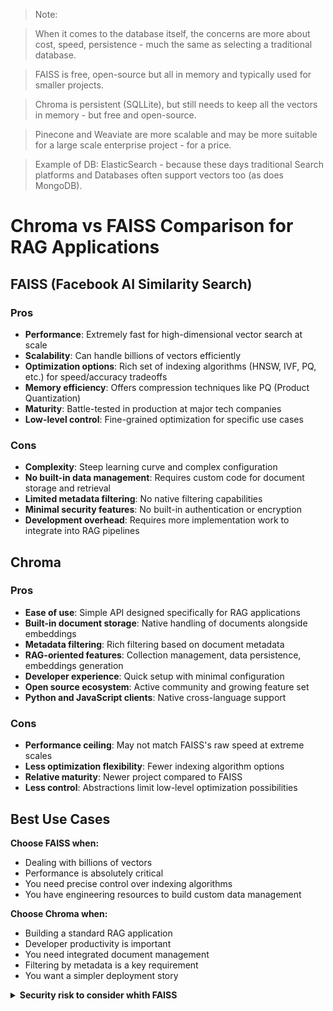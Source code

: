 



>Note:

>When it comes to the database itself, the concerns are more about cost, speed, persistence - much the same as selecting a traditional database.

>FAISS is free, open-source but all in memory and typically used for smaller projects.

>Chroma is persistent (SQLLite), but still needs to keep all the vectors in memory - but free and open-source.

>Pinecone and Weaviate are more scalable and may be more suitable for a large scale enterprise project - for a price.

>Example of DB: ElasticSearch - because these days traditional Search platforms and Databases often support vectors too (as does MongoDB).



# Chroma vs FAISS Comparison for RAG Applications

## FAISS (Facebook AI Similarity Search)

### Pros
- **Performance**: Extremely fast for high-dimensional vector search at scale
- **Scalability**: Can handle billions of vectors efficiently
- **Optimization options**: Rich set of indexing algorithms (HNSW, IVF, PQ, etc.) for speed/accuracy tradeoffs
- **Memory efficiency**: Offers compression techniques like PQ (Product Quantization)
- **Maturity**: Battle-tested in production at major tech companies
- **Low-level control**: Fine-grained optimization for specific use cases

### Cons
- **Complexity**: Steep learning curve and complex configuration
- **No built-in data management**: Requires custom code for document storage and retrieval
- **Limited metadata filtering**: No native filtering capabilities
- **Minimal security features**: No built-in authentication or encryption
- **Development overhead**: Requires more implementation work to integrate into RAG pipelines

## Chroma

### Pros
- **Ease of use**: Simple API designed specifically for RAG applications
- **Built-in document storage**: Native handling of documents alongside embeddings
- **Metadata filtering**: Rich filtering based on document metadata
- **RAG-oriented features**: Collection management, data persistence, embeddings generation
- **Developer experience**: Quick setup with minimal configuration
- **Open source ecosystem**: Active community and growing feature set
- **Python and JavaScript clients**: Native cross-language support

### Cons
- **Performance ceiling**: May not match FAISS's raw speed at extreme scales
- **Less optimization flexibility**: Fewer indexing algorithm options
- **Relative maturity**: Newer project compared to FAISS
- **Less control**: Abstractions limit low-level optimization possibilities

## Best Use Cases

**Choose FAISS when:**
- Dealing with billions of vectors
- Performance is absolutely critical
- You need precise control over indexing algorithms
- You have engineering resources to build custom data management

**Choose Chroma when:**
- Building a standard RAG application
- Developer productivity is important
- You need integrated document management
- Filtering by metadata is a key requirement
- You want a simpler deployment story


<details><summary><strong>Security risk to consider whith FAISS</strong></summary>
When using FAISS with sensitive data, there are several security risks to consider:

1. **No built-in encryption**: FAISS doesn't encrypt vector embeddings by default, meaning sensitive information encoded in vectors is stored in plaintext.

2. **Access control limitations**: FAISS has no native authentication or authorization mechanisms, leaving access control entirely up to your application.

3. **Memory vulnerability**: Since FAISS typically runs in-memory, sensitive data could be exposed through memory dumps or swap files if the host system is compromised.

4. **Embedding leakage**: Vector embeddings can sometimes be reversed to reveal aspects of the original data, especially with simpler embedding models.

5. **Index file exposure**: When FAISS indices are persisted to disk, they contain unencrypted vectors that could be accessed by anyone with file system access.

6. **Shared infrastructure risks**: In multi-tenant environments or cloud deployments, FAISS instances might inadvertently expose data across security boundaries.

7. **Query logging**: FAISS doesn't natively manage logs of queries, which could contain sensitive information.

8. **Inference attacks**: Sophisticated attackers might infer sensitive information by analyzing patterns in similarity search results.

9. **Metadata exposure**: If you include metadata within FAISS structures, this information is also unprotected.

To mitigate these risks when working with sensitive data, consider:
- Implementing application-level encryption for vectors before storing in FAISS
- Running FAISS in isolated environments with strict access controls
- Using anonymized or tokenized data for embeddings
- Adding secure authentication layers in front of FAISS services
- Implementing proper monitoring and audit trails
- Evaluating whether alternatives with built-in security features might be more appropriate
</details>
